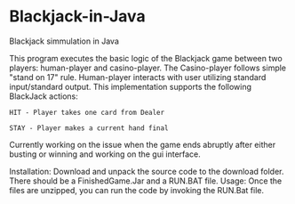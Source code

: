 # Blackjack-in-Java
Blackjack simmulation in Java

This program executes the basic logic of the Blackjack game between two players: human-player and casino-player.
The Casino-player follows simple "stand on 17" rule. Human-player interacts with user utilizing standard input/standard output.
This implementation supports the following BlackJack actions:

    HIT - Player takes one card from Dealer
                    
    STAY - Player makes a current hand final
                    
Currently working on the issue when the game ends abruptly after either busting or winning and working on the gui interface.
                    
Installation: 
      Download and unpack the source code to the download folder.
      There should be a FinishedGame.Jar and a RUN.BAT file.
Usage:
      Once the files are unzipped, you can run the code by invoking the RUN.Bat file.
